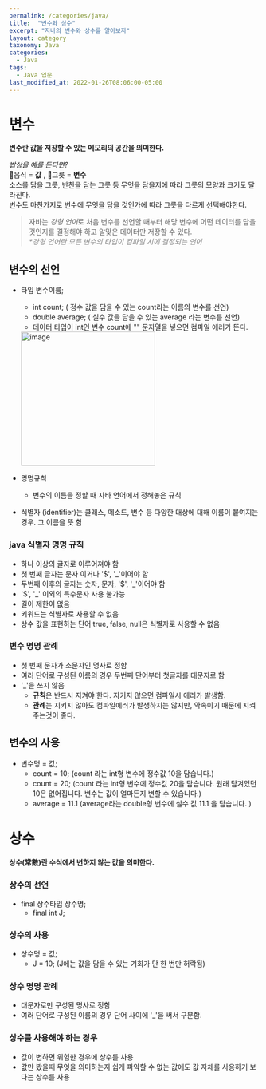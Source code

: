 ```yaml
---
permalink: /categories/java/
title:  "변수와 상수"
excerpt: "자바의 변수와 상수를 알아보자"
layout: category
taxonomy: Java
categories:
  - Java
tags:
  - Java 입문
last_modified_at: 2022-01-26T08:06:00-05:00
---
```


# 변수
**변수란 값을 저장할 수 있는 메모리의 공간을 의미한다.**

_밥상을 예를 든다면?_  
🍩음식 = **값** , 🥣그릇 = **변수**  
소스를 담을 그릇, 반찬을 담는 그릇 등 무엇을 담을지에 따라 그릇의 모양과 크기도 달라진다.  
변수도 마찬가지로 변수에 무엇을 담을 것인가에 따라 그릇을 다르게 선택해야한다.

>자바는 *강형 언어*로 처음 변수를 선언할 때부터 해당 변수에 어떤 데이터를 담을 것인지를 결정해야 하고 알맞은 데이터만 저장할 수 있다.  
<span style="color:gray">_*강형 언어란 모든 변수의 타입이 컴파일 시에 결정되는 언어_</span>

## 변수의 선언
- 타입 변수이름;
    - int count; ( 정수 값을 담을 수 있는 count라는 이름의 변수를 선언)
    - double average; ( 실수 값을 담을 수 있는 average 라는 변수를 선언)
    - 데이터 타입이 int인 변수 count에 "" 문자열을 넣으면 컴파일 에러가 뜬다. 
    <img width="269" alt="image" src="https://user-images.githubusercontent.com/86641773/151177100-06066648-1a8d-48be-803d-4a03819c584f.png">


- 명명규칙
    - 변수의 이름을 정할 때 자바 언어에서 정해놓은 규칙
- 식별자 (identifier)는 클래스, 메소드, 변수 등 다양한 대상에 대해 이름이 붙여지는 경우. 그 이름을 뜻 함

### java 식별자 명명 규칙
- 하나 이상의 글자로 이루어져야 함
- 첫 번째 글자는 문자 이거나 '$', '_'이어야 함
- 두번째 이후의 글자는 숫자, 문자, '$', '_'이어야 함
- '$', '_' 이외의 특수문자 사용 불가능
- 길이 제한이 없음
- 키워드는 식별자로 사용할 수 없음
- 상수 값을 표현하는 단어 true, false, null은 식별자로 사용할 수 없음

### 변수 명명 관례
- 첫 번째 문자가 소문자인 명사로 정함
- 여러 단어로 구성된 이름의 경우 두번째 단어부터 첫글자를 대문자로 함
- '_'을 쓰지 않음
  - **규칙**은 반드시 지켜야 한다. 지키지 않으면 컴파일시 에러가 발생함.
  - **관례**는 지키지 않아도 컴파일에러가 발생하지는 않지만, 약속이기 때문에 지켜주는것이 좋다.

## 변수의 사용
- 변수명 = 값;
  - count = 10; (count 라는 int형 변수에 정수값 10을 담습니다.)
  - count = 20; (count 라는 int형 변수에 정수값 20을 담습니다. 원래 담겨있던 10은 없어집니다. 변수는 값이 얼마든지 변할 수 있습니다.)
  - average = 11.1 (average라는 double형 변수에 실수 값 11.1 을 담습니다. )


# 상수
**상수(常數)란 수식에서 변하지 않는 값을 의미한다.**

### 상수의 선언
- final 상수타입 상수명;
  - final int J;  

### 상수의 사용
- 상수명 = 값;
  - J = 10; (J에는 값을 담을 수 있는 기회가 단 한 번만 허락됨)

### 상수 명명 관례
- 대문자로만 구성된 명사로 정함
- 여러 단어로 구성된 이름의 경우 단어 사이에 '_'을 써서 구분함.

### 상수를 사용해야 하는 경우
- 값이 변하면 위험한 경우에 상수를 사용
- 값만 봤을때 무엇을 의미하는지 쉽게 파악할 수 없는 값에도 값 자체를 사용하기 보다는 상수를 사용